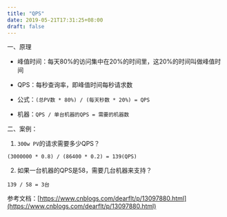 ```yaml
---
title: "QPS"
date: 2019-05-21T17:31:25+08:00
draft: false
---
```


一、原理

- 峰值时间：每天80%的访问集中在20%的时间里，这20%的时间叫做峰值时间

- QPS：每秒查询率，即峰值时间每秒请求数

- 公式：`(总PV数 * 80%) / (每天秒数 * 20%) = QPS`

- 机器：`QPS / 单台机器的QPS = 需要的机器数`

二、案例：

1. `300w PV`的请求需要多少QPS？

`(3000000 * 0.8) / (86400 * 0.2) = 139(QPS)`

2. 如果一台机器的QPS是58，需要几台机器来支持？

`139 / 58 = 3台`

参考文档：[https://www.cnblogs.com/dearflt/p/13097880.html](https://www.cnblogs.com/dearflt/p/13097880.html)
